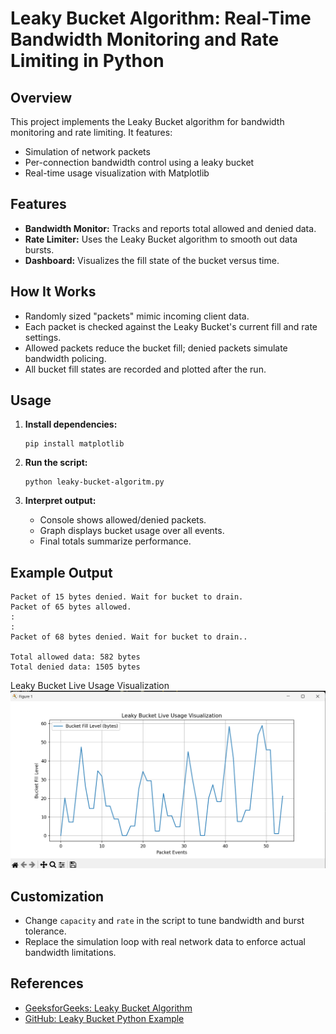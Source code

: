 # Leaky Bucket Algorithm: Real-Time Bandwidth Monitoring and Rate Limiting in Python

## Overview

This project implements the Leaky Bucket algorithm for bandwidth monitoring and rate limiting. It features:

- Simulation of network packets
- Per-connection bandwidth control using a leaky bucket
- Real-time usage visualization with Matplotlib

## Features

- **Bandwidth Monitor:** Tracks and reports total allowed and denied data.
- **Rate Limiter:** Uses the Leaky Bucket algorithm to smooth out data bursts.
- **Dashboard:** Visualizes the fill state of the bucket versus time.

## How It Works

- Randomly sized "packets" mimic incoming client data.
- Each packet is checked against the Leaky Bucket's current fill and rate settings.
- Allowed packets reduce the bucket fill; denied packets simulate bandwidth policing.
- All bucket fill states are recorded and plotted after the run.

## Usage

1. **Install dependencies:**

   ```
   pip install matplotlib
   ```

2. **Run the script:**

   ```
   python leaky-bucket-algoritm.py
   ```

3. **Interpret output:**
   - Console shows allowed/denied packets.
   - Graph displays bucket usage over all events.
   - Final totals summarize performance.

## Example Output

    Packet of 15 bytes denied. Wait for bucket to drain.
    Packet of 65 bytes allowed.
    :
    :
    Packet of 68 bytes denied. Wait for bucket to drain..

    Total allowed data: 582 bytes
    Total denied data: 1505 bytes

Leaky Bucket Live Usage Visualization![alt text](image.png)

## Customization

- Change `capacity` and `rate` in the script to tune bandwidth and burst tolerance.
- Replace the simulation loop with real network data to enforce actual bandwidth limitations.

## References

- [GeeksforGeeks: Leaky Bucket Algorithm](https://www.geeksforgeeks.org/computer-networks/leaky-bucket-algorithm/)
- [GitHub: Leaky Bucket Python Example](https://github.com/sserkanml/leaky-bucket-algorithm)



